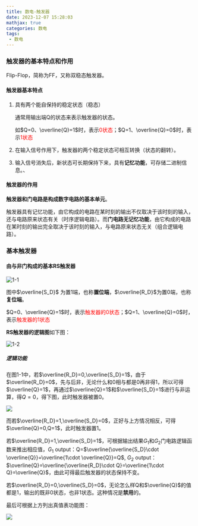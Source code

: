 ```yaml
---
title: 数电-触发器
date: 2023-12-07 15:28:03
mathjax: true
categories: 数电
tags:
 - 数电
---
```


<meta name="referrer" content="no-referrer"/>



### 触发器的基本特点和作用

Flip-Flop，简称为FF，又称双稳态触发器。

#### 触发器基本特点



1. 具有两个能自保持的稳定状态（稳态）

   通常用输出端Q的状态来表示触发器的状态。

   如$Q=0、\overline{Q}=1$时，表示<font color="#ff0000">0状态</font>；$Q=1、\overline{Q}=0$时，表示<font color="#ff0000">1状态</font>

2. 在输入信号作用下，触发器的两个稳定状态可相互转换（状态的翻转）。

3. 输入信号消失后，新状态可长期保持下来，具有**记忆功能**，可存储二进制信息。、



#### 触发器的作用

**触发器和门电路是构成数字电路的基本单元**。

触发器具有记忆功能，由它构成的电路在某时刻的输出不仅取决于该时刻的输入，还与电路原来状态有关（时序逻辑电路）。而**门电路无记忆功能**，由它构成的电路在某时刻的输出完全取决于该时刻的输入，与电路原来状态无关（组合逻辑电路）。



### 基本触发器



#### 由与非门构成的基本RS触发器

![1-1](https://img-blog.csdnimg.cn/direct/588f08bb599746058ad5897b5b2183a5.png)

图中$\overline{S_D}$ 为置1端，也称**置位端**，$\overline{R_D}$为置0端，也称**复位端**。

$Q=0、\overline{Q}=1$时，表示<font color="#ff0000">触发器的0状态</font>；$Q=1、\overline{Q}=0$时，表示<font color="#ff0000">触发器的1状态</font>

**RS触发器的逻辑图**如下图：

![1-2](https://img-blog.csdnimg.cn/direct/f38ba07c02e149da96f8f8ed7fee43c7.png)

##### 逻辑功能

在图1-1中，若$\overline{R_D}=0,\overline{S_D}=1$，由于$\overline{R_D}=0$，先与后非，无论什么和0相与都是0再非得1，所以可得$\overline{Q}=1$，再通过$\overline{Q}=1$和$\overline{S_D}=1$进行与非运算，得$Q=0$，得下图，此时触发器被置0。

![](https://img-blog.csdnimg.cn/direct/3f9d99e1b5af446d9cc39f61935dc9bb.png)

而若$\overline{R_D}=1,\overline{S_D}=0$，正好与上方情况相反，可得$\overline{Q}=0,Q=1$，此时触发器置1。



若$\overline{R_D}=1,\overline{S_D}=1$，可根据输出结果$G_1$和$G_2$门电路逻辑函数来推出相应值，$G_1$ output：Q=$\overline{\overline{S_D}\cdot \overline{Q}}=\overline{1\cdot \overline{Q}}=Q$, $G_2$ output：$\overline{Q}=\overline{\overline{R_D}\cdot Q}=\overline{1\cdot Q}=\overline{Q}$，由此可得最后触发器的状态保持不变。

若$\overline{R_D}=0,\overline{S_D}=0$，无论怎么样Q和$\overline{Q}$的值都是1，输出的既非0状态，也非1状态。这种情况是**禁用**的。

最后可根据上方列出真值表功能图：

![](https://img-blog.csdnimg.cn/direct/567a460e644d49a6b83f2256e550cb74.png)
